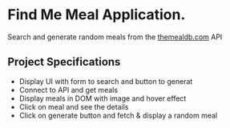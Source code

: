 # Find Me Meal Application.

Search and generate random meals from the [themealdb.com](https://www.themealdb.com) API

## Project Specifications

- Display UI with form to search and button to generat
- Connect to API and get meals
- Display meals in DOM with image and hover effect
- Click on meal and see the details
- Click on generate button and fetch & display a random meal
